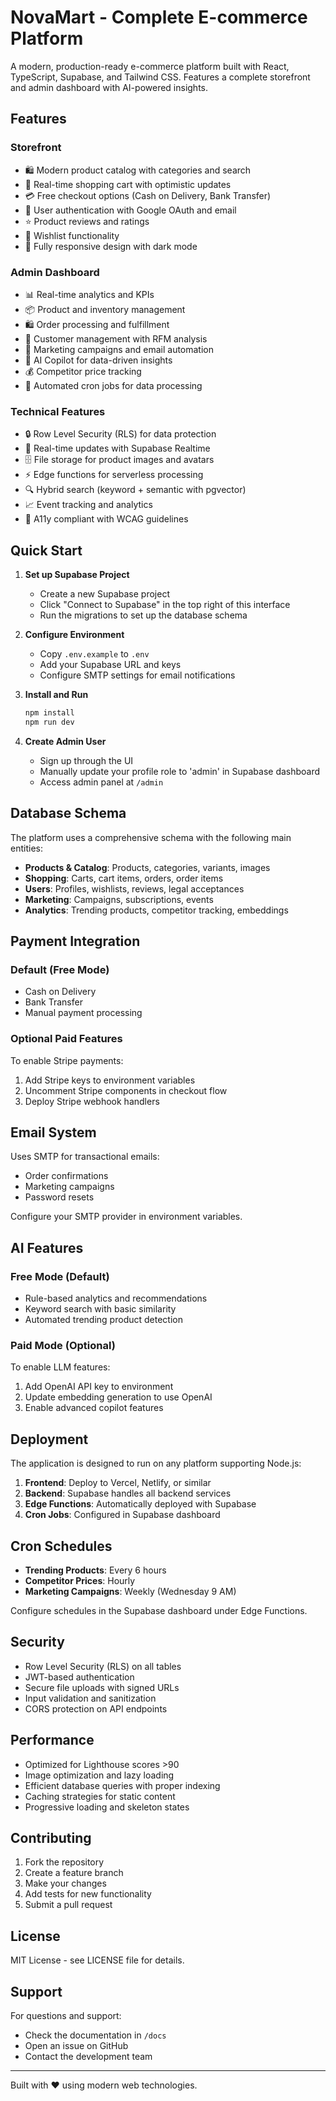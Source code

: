 # NovaMart - Complete E-commerce Platform

A modern, production-ready e-commerce platform built with React, TypeScript, Supabase, and Tailwind CSS. Features a complete storefront and admin dashboard with AI-powered insights.

## Features

### Storefront
- 🛍️ Modern product catalog with categories and search
- 🛒 Real-time shopping cart with optimistic updates
- 💳 Free checkout options (Cash on Delivery, Bank Transfer)
- 👤 User authentication with Google OAuth and email
- ⭐ Product reviews and ratings
- 💝 Wishlist functionality
- 📱 Fully responsive design with dark mode

### Admin Dashboard
- 📊 Real-time analytics and KPIs
- 📦 Product and inventory management
- 🛍️ Order processing and fulfillment
- 👥 Customer management with RFM analysis
- 📧 Marketing campaigns and email automation
- 🤖 AI Copilot for data-driven insights
- 💰 Competitor price tracking
- 🔄 Automated cron jobs for data processing

### Technical Features
- 🔒 Row Level Security (RLS) for data protection
- 🔄 Real-time updates with Supabase Realtime
- 🗄️ File storage for product images and avatars
- ⚡ Edge functions for serverless processing
- 🔍 Hybrid search (keyword + semantic with pgvector)
- 📈 Event tracking and analytics
- 🎯 A11y compliant with WCAG guidelines

## Quick Start

1. **Set up Supabase Project**
   - Create a new Supabase project
   - Click "Connect to Supabase" in the top right of this interface
   - Run the migrations to set up the database schema

2. **Configure Environment**
   - Copy `.env.example` to `.env`
   - Add your Supabase URL and keys
   - Configure SMTP settings for email notifications

3. **Install and Run**
   ```bash
   npm install
   npm run dev
   ```

4. **Create Admin User**
   - Sign up through the UI
   - Manually update your profile role to 'admin' in Supabase dashboard
   - Access admin panel at `/admin`

## Database Schema

The platform uses a comprehensive schema with the following main entities:

- **Products & Catalog**: Products, categories, variants, images
- **Shopping**: Carts, cart items, orders, order items
- **Users**: Profiles, wishlists, reviews, legal acceptances
- **Marketing**: Campaigns, subscriptions, events
- **Analytics**: Trending products, competitor tracking, embeddings

## Payment Integration

### Default (Free Mode)
- Cash on Delivery
- Bank Transfer
- Manual payment processing

### Optional Paid Features
To enable Stripe payments:
1. Add Stripe keys to environment variables
2. Uncomment Stripe components in checkout flow
3. Deploy Stripe webhook handlers

## Email System

Uses SMTP for transactional emails:
- Order confirmations
- Marketing campaigns
- Password resets

Configure your SMTP provider in environment variables.

## AI Features

### Free Mode (Default)
- Rule-based analytics and recommendations
- Keyword search with basic similarity
- Automated trending product detection

### Paid Mode (Optional)
To enable LLM features:
1. Add OpenAI API key to environment
2. Update embedding generation to use OpenAI
3. Enable advanced copilot features

## Deployment

The application is designed to run on any platform supporting Node.js:

1. **Frontend**: Deploy to Vercel, Netlify, or similar
2. **Backend**: Supabase handles all backend services
3. **Edge Functions**: Automatically deployed with Supabase
4. **Cron Jobs**: Configured in Supabase dashboard

## Cron Schedules

- **Trending Products**: Every 6 hours
- **Competitor Prices**: Hourly  
- **Marketing Campaigns**: Weekly (Wednesday 9 AM)

Configure schedules in the Supabase dashboard under Edge Functions.

## Security

- Row Level Security (RLS) on all tables
- JWT-based authentication
- Secure file uploads with signed URLs
- Input validation and sanitization
- CORS protection on API endpoints

## Performance

- Optimized for Lighthouse scores >90
- Image optimization and lazy loading
- Efficient database queries with proper indexing
- Caching strategies for static content
- Progressive loading and skeleton states

## Contributing

1. Fork the repository
2. Create a feature branch
3. Make your changes
4. Add tests for new functionality
5. Submit a pull request

## License

MIT License - see LICENSE file for details.

## Support

For questions and support:
- Check the documentation in `/docs`
- Open an issue on GitHub
- Contact the development team

---

Built with ❤️ using modern web technologies.